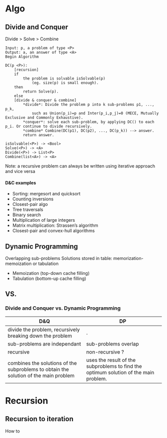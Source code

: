 # Algo

## Divide and Conquer

Divide > Solve > Combine

```
Input: p, a problem of type <P>
Output: a, an answer of type <A>
Begin Algorithm

DC(p <P>):
    [recursion]
    if
        the problem is solvable isSolvable(p)
            (eg. size(p) is small enough).
    then
        return Solve(p).
    else
    [divide & conquer & combine]
        *divide*: Divide the problem p into k sub-problems p1, ..., p_k,
            such as Union(p_i)=p and Inter(p_i,p_j)=0 (MECE, Mutually Exclusive and Commonly Exhaustive).
        *conquer*: solve each sub-problem, by applying DC() to each p_i. Or continue to divide recursively.  
        *combine* Combine(DC(p1), DC(p2), ..., DC(p_k)) --> answer.
        return answer.

isSolvable(<P>) -> <Bool>
Solve(<P>) -> <A>
Divide(<P>) -> List<P>
Combine(list<A>) -> <A>
```
Note: a recursive problem can always be written using iterative approach and vice versa

#### D&C examples
* Sorting: mergesort and quicksort
* Counting inversions
* Closest-pair algo
* Tree traversals
* Binary search
* Multiplication of large integers
* Matrix multiplication: Strassen’s algorithm
* Closest-pair and convex-hull algorithms

## Dynamic Programming

Overlapping sub-problems
Solutions stored in table: memorization-memoization or tabulation
* Memoization (top-down cache filling)
* Tabulation (bottom-up cache filling)


## VS.

### Divide and Conquer vs. Dynamic Programming

D&Q | DP
--- | ---
divide the problem, recursively breaking down the problem | .
sub-problems are independant | sub-problems overlap
recursive | non-recursive ?
combines the solutions of the subproblems to obtain the solution of the main problem | uses the result of the subproblems to find the optimum solution of the main problem.


# Recursion

## Recursion to iteration
How to 

